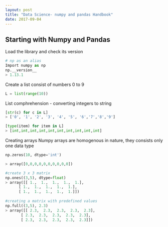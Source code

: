 ```yaml
---
layout: post
title: "Data Science- numpy and pandas Handbook"
date: 2017-09-04
---
```


## Starting with Numpy and Pandas
Load the library and check its version
```python
# np as an alias
Import numpy as np
np.__version__
> 1.13.1
```
Create a list consist of numbers 0 to 9
```python
L = list(range(10))
```

List comphrehension - converting integers to string

```python
[str(c) for c in L]
> ['0', '1', '2', '3', '4', '5', '6','7','8','9']
```
```python
[type(item) for item in L]
> [int,int,int,int,int,int,int,int,int,int]
```

Creating arrays
Numpy arrays are homogenous in nature, they consists only one data type

```python
np.zeros(10, dtype='int')

> array([0,0,0,0,0,0,0,0,0,0])

#create 3 x 3 matrix
np.ones((3,5), dtype=float)
> array([[ 1.,  1.,  1.,  1.,  1.],
      [ 1.,  1.,  1.,  1.,  1.],
      [ 1.,  1.,  1.,  1.,  1.]])
     
#creating a matrix with predefined values
np.full((3,5), 2.3)
> array([[ 2.3,  2.3,  2.3,  2.3,  2.3],
       [ 2.3,  2.3,  2.3,  2.3,  2.3],
       [ 2.3,  2.3,  2.3,  2.3,  2.3]])
```
